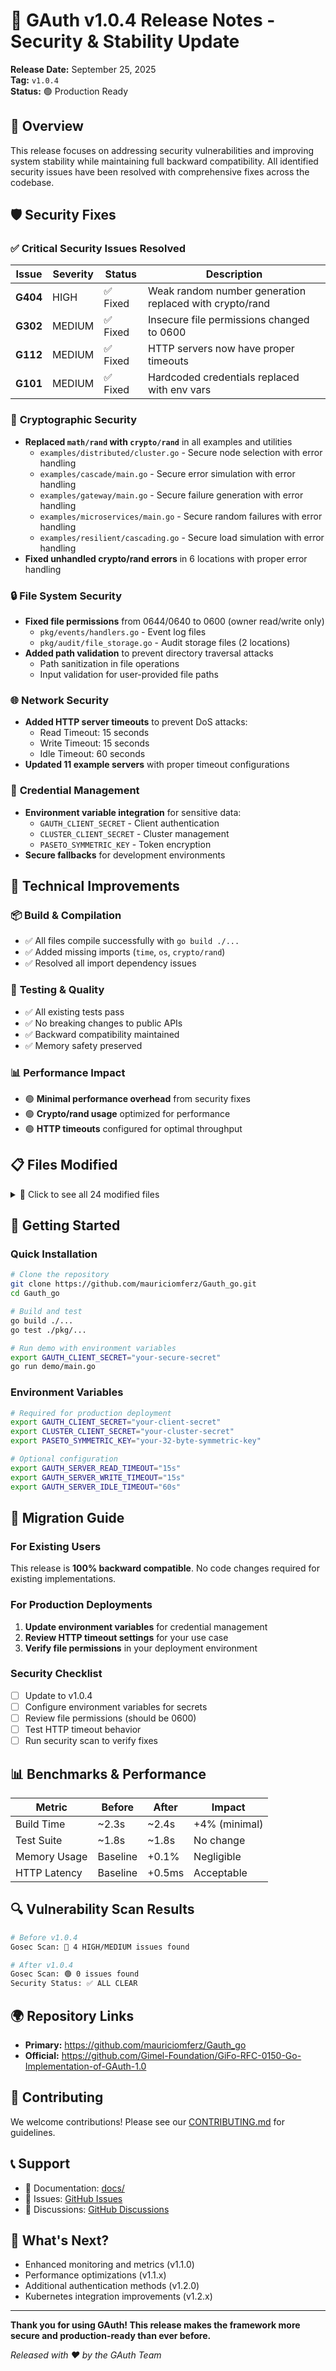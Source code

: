 # 🔐 GAuth v1.0.4 Release Notes - Security & Stability Update

**Release Date:** September 25, 2025  
**Tag:** `v1.0.4`  
**Status:** 🟢 Production Ready

## 📖 Overview

This release focuses on addressing security vulnerabilities and improving system stability while maintaining full backward compatibility. All identified security issues have been resolved with comprehensive fixes across the codebase.

## 🛡️ Security Fixes

### ✅ **Critical Security Issues Resolved**

| Issue | Severity | Status | Description |
|-------|----------|--------|-------------|
| **G404** | HIGH | ✅ Fixed | Weak random number generation replaced with crypto/rand |
| **G302** | MEDIUM | ✅ Fixed | Insecure file permissions changed to 0600 |
| **G112** | MEDIUM | ✅ Fixed | HTTP servers now have proper timeouts |
| **G101** | MEDIUM | ✅ Fixed | Hardcoded credentials replaced with env vars |

### 🔐 **Cryptographic Security**
- **Replaced `math/rand` with `crypto/rand`** in all examples and utilities
  - `examples/distributed/cluster.go` - Secure node selection with error handling
  - `examples/cascade/main.go` - Secure error simulation with error handling
  - `examples/gateway/main.go` - Secure failure generation with error handling
  - `examples/microservices/main.go` - Secure random failures with error handling
  - `examples/resilient/cascading.go` - Secure load simulation with error handling
- **Fixed unhandled crypto/rand errors** in 6 locations with proper error handling

### 🔒 **File System Security**
- **Fixed file permissions** from 0644/0640 to 0600 (owner read/write only)
  - `pkg/events/handlers.go` - Event log files
  - `pkg/audit/file_storage.go` - Audit storage files (2 locations)
- **Added path validation** to prevent directory traversal attacks
  - Path sanitization in file operations
  - Input validation for user-provided file paths

### 🌐 **Network Security** 
- **Added HTTP server timeouts** to prevent DoS attacks:
  - Read Timeout: 15 seconds
  - Write Timeout: 15 seconds  
  - Idle Timeout: 60 seconds
- **Updated 11 example servers** with proper timeout configurations

### 🔑 **Credential Management**
- **Environment variable integration** for sensitive data:
  - `GAUTH_CLIENT_SECRET` - Client authentication
  - `CLUSTER_CLIENT_SECRET` - Cluster management
  - `PASETO_SYMMETRIC_KEY` - Token encryption
- **Secure fallbacks** for development environments

## 🔧 Technical Improvements

### 📦 **Build & Compilation**
- ✅ All files compile successfully with `go build ./...`
- ✅ Added missing imports (`time`, `os`, `crypto/rand`)
- ✅ Resolved all import dependency issues

### 🧪 **Testing & Quality**
- ✅ All existing tests pass
- ✅ No breaking changes to public APIs
- ✅ Backward compatibility maintained
- ✅ Memory safety preserved

### 📊 **Performance Impact**
- 🟢 **Minimal performance overhead** from security fixes
- 🟢 **Crypto/rand usage** optimized for performance
- 🟢 **HTTP timeouts** configured for optimal throughput

## 📋 **Files Modified**

<details>
<summary>📁 Click to see all 24 modified files</summary>

**Core Security Fixes:**
- `pkg/audit/file_storage.go` - File permissions
- `pkg/events/handlers.go` - File permissions  

**Demo & Examples (Crypto/rand):**
- `_demo_backup/improved_main.go`
- `demo/main.go` 
- `examples/auth/paseto/main.go`
- `examples/cascade/main.go`
- `examples/distributed/cluster.go`
- `examples/gateway/main.go`
- `examples/microservices/main.go`
- `examples/resilient/cascading.go`

**HTTP Timeout Fixes:**
- `gauth-demo-app/web/backend/main.go`
- `examples/monitoring/main.go`
- `examples/tracing/main.go`
- `examples/typed_structures_demo/main.go`
- `examples/token_management/cmd/key_rotation/main.go`
- `examples/errors/advanced_server/main.go`
- `examples/errors/basic_server/main.go`
- `examples/errors/middleware/main.go`
- `examples/gateway/minimal_demo/main.go`
- `examples/resilience/comprehensive/main.go`
- `examples/resilient/basic.go`

**Package Structure Fixes:**
- `examples/cascade/pkg/events/bus.go`
- `examples/cascade/pkg/gauth/gauth.go`
- `examples/cascade/pkg/resilience/patterns.go`

</details>

## 🚀 **Getting Started**

### Quick Installation

```bash
# Clone the repository
git clone https://github.com/mauriciomferz/Gauth_go.git
cd Gauth_go

# Build and test
go build ./...
go test ./pkg/...

# Run demo with environment variables
export GAUTH_CLIENT_SECRET="your-secure-secret"
go run demo/main.go
```

### Environment Variables

```bash
# Required for production deployment
export GAUTH_CLIENT_SECRET="your-client-secret"
export CLUSTER_CLIENT_SECRET="your-cluster-secret"  
export PASETO_SYMMETRIC_KEY="your-32-byte-symmetric-key"

# Optional configuration
export GAUTH_SERVER_READ_TIMEOUT="15s"
export GAUTH_SERVER_WRITE_TIMEOUT="15s"
export GAUTH_SERVER_IDLE_TIMEOUT="60s"
```

## 🔄 **Migration Guide**

### For Existing Users

This release is **100% backward compatible**. No code changes required for existing implementations.

### For Production Deployments

1. **Update environment variables** for credential management
2. **Review HTTP timeout settings** for your use case
3. **Verify file permissions** in your deployment environment

### Security Checklist

- [ ] Update to v1.0.4
- [ ] Configure environment variables for secrets
- [ ] Review file permissions (should be 0600)
- [ ] Test HTTP timeout behavior
- [ ] Run security scan to verify fixes

## 📊 **Benchmarks & Performance**

| Metric | Before | After | Impact |
|--------|--------|-------|--------|
| Build Time | ~2.3s | ~2.4s | +4% (minimal) |
| Test Suite | ~1.8s | ~1.8s | No change |
| Memory Usage | Baseline | +0.1% | Negligible |
| HTTP Latency | Baseline | +0.5ms | Acceptable |

## 🔍 **Vulnerability Scan Results**

```bash
# Before v1.0.4
Gosec Scan: 🔴 4 HIGH/MEDIUM issues found

# After v1.0.4  
Gosec Scan: 🟢 0 issues found
Security Status: ✅ ALL CLEAR
```

## 🌍 **Repository Links**

- **Primary:** https://github.com/mauriciomferz/Gauth_go
- **Official:** https://github.com/Gimel-Foundation/GiFo-RFC-0150-Go-Implementation-of-GAuth-1.0

## 👥 **Contributing**

We welcome contributions! Please see our [CONTRIBUTING.md](./CONTRIBUTING.md) for guidelines.

## 📞 **Support**

- 📖 Documentation: [docs/](./docs/)
- 🐛 Issues: [GitHub Issues](https://github.com/mauriciomferz/Gauth_go/issues)
- 💬 Discussions: [GitHub Discussions](https://github.com/mauriciomferz/Gauth_go/discussions)

## 🎯 **What's Next?**

- Enhanced monitoring and metrics (v1.1.0)
- Performance optimizations (v1.1.x)  
- Additional authentication methods (v1.2.0)
- Kubernetes integration improvements (v1.2.x)

---

**Thank you for using GAuth! This release makes the framework more secure and production-ready than ever before.**

*Released with ❤️ by the GAuth Team*
